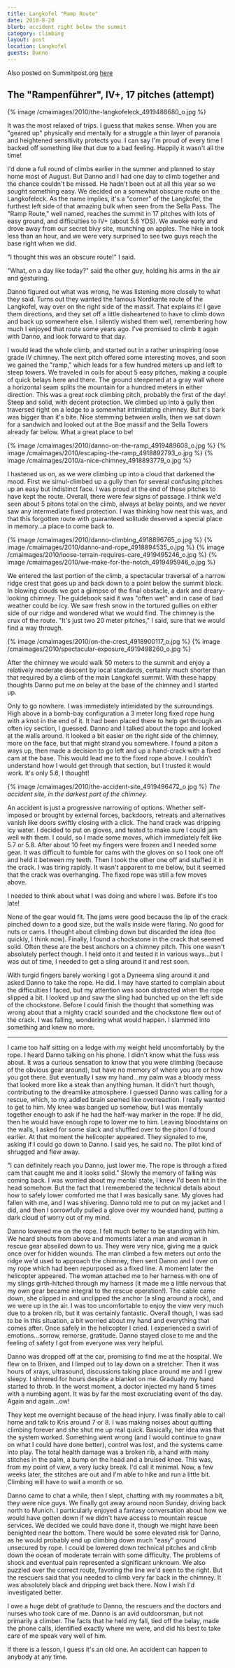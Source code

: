 ```yaml
---
title: Langkofel "Ramp Route"
date: 2010-8-20
blurb: accident right below the summit
category: climbing
layout: post
location: Langkofel
guests: Danno
---
```


Also posted on Summitpost.org [here](https://www.summitpost.org/accident-on-the-langkofeleck/653212)

The "Rampenführer", IV+, 17 pitches (attempt)
---

{% image /cmaimages/2010/the-langkofeleck_4919488680_o.jpg %}

It was the most relaxed of trips. I guess that makes sense. When you are "geared up" physically and mentally for a struggle a thin layer of paranoia and heightened sensitivity protects you. I can say I'm proud of every time I backed off something like that due to a bad feeling. Happily it wasn't all the time! 

I'd done a full round of climbs earlier in the summer and planned to stay home
most of August. But Danno and I had one day to climb together and the chance
couldn't be missed. He hadn't been out at all this year so we sought something
easy. We decided on a somewhat obscure route on the Langkofeleck. As the name
implies, it's a "corner" of the Langkofel, the furthest left side of that
amazing bulk when seen from the Sella Pass. The "Ramp Route," well named,
reaches the summit in 17 pitches with lots of easy ground, and difficulties to
IV+ (about 5.6 YDS). We awoke early and drove away from our secret bivy site,
munching on apples. The hike in took less than an hour, and we were very
surprised to see two guys reach the base right when we did.

"I thought this was an obscure route!" I said.

"What, on a day like today?" said the other guy, holding his arms in the air and gesturing.

Danno figured out what was wrong, he was listening more closely to what they
said. Turns out they wanted the famous Nordkante route of the Langkofel, way
over on the right side of the massif. That explains it! I gave them directions,
and they set off a little disheartened to have to climb down and back up
somewhere else. I silently wished them well, remembering how much I enjoyed that
route some years ago. I've promised to climb it again with Danno, and look
forward to that day.

I would lead the whole climb, and started out in a rather uninspiring loose
grade IV chimney. The next pitch offered some interesting moves, and soon we
gained the "ramp," which leads for a few hundred meters up and left to steep
towers. We traveled in coils for about 5 easy pitches, making a couple of quick
belays here and there. The ground steepened at a gray wall where a horizontal
seam splits the mountain for a hundred meters in either direction. This was a
great rock climbing pitch, probably the first of the day! Steep and solid, with
decent protection. We climbed up into a gully then traversed right on a ledge to
a somewhat intimidating chimney. But it's bark was bigger than it's bite. Nice
stemming between walls, then we sat down for a sandwich and looked out at the
Boe massif and the Sella Towers already far below. What a great place to be!

{% image /cmaimages/2010/danno-on-the-ramp_4919489608_o.jpg %}
{% image /cmaimages/2010/escaping-the-ramp_4918892793_o.jpg %}
{% image /cmaimages/2010/a-nice-chimney_4918893779_o.jpg %}

I hastened us on, as we were climbing up into a cloud that darkened the
mood. First we simul-climbed up a gully then for several confusing pitches up an
easy but indistinct face. I was proud at the end of these pitches to have kept
the route. Overall, there were few signs of passage. I think we'd seen about 5
pitons total on the climb, always at belay points, and we never saw any
intermediate fixed protection. I was thinking how neat this was, and that this
forgotten route with guaranteed solitude deserved a special place in memory...a
place to come back to.

{% image /cmaimages/2010/danno-climbing_4918896765_o.jpg %}
{% image /cmaimages/2010/danno-and-rope_4918894535_o.jpg %}
{% image /cmaimages/2010/loose-terrain-requires-care_4919495246_o.jpg %}
{% image /cmaimages/2010/we-make-for-the-notch_4919495946_o.jpg %}

We entered the last portion of the climb, a spectacular traversal of a narrow ridge crest that goes up and back down to a point below the summit block. In blowing clouds we got a glimpse of the final obstacle, a dark and dreary-looking chimney. The guidebook said it was "often wet" and in case of bad weather could be icy. We saw fresh snow in the tortured gullies on either side of our ridge and wondered what we would find. The chimney is the crux of the route. "It's just two 20 meter pitches," I said, sure that we would find a way through.

{% image /cmaimages/2010/on-the-crest_4918900117_o.jpg %}
{% image /cmaimages/2010/spectacular-exposure_4919498260_o.jpg %}

After the chimney we would walk 50 meters to the summit and enjoy a relatively moderate descent by local standards, certainly much shorter than that required by a climb of the main Langkofel summit. With these happy thoughts Danno put me on belay at the base of the chimney and I started up.

Only to go nowhere. I was immediately intimidated by the surroundings. High
above in a bomb-bay configuration a 3 meter long fixed rope hung with a knot in
the end of it. It had been placed there to help get through an often icy
section, I guessed. Danno and I talked about the topo and looked at the walls
around. It looked a bit easier on the right side of the chimney, more on the
face, but that might strand you somewhere. I found a piton a ways up, then made
a decision to go left and up a hand-crack with a fixed cam at the base. This
would lead me to the fixed rope above. I couldn't understand how I would get
through that section, but I trusted it would work. It's only 5.6, I thought!

{% image /cmaimages/2010/the-accident-site_4919496472_o.jpg %}
<i>The accident site, in the darkest part of the chimney.</i>

An accident is just a progressive narrowing of options. Whether self-imposed or
brought by external forces, backdoors, retreats and alternatives vanish like
doors swiftly closing with a click. The hand crack was dripping icy water. I
decided to put on gloves, and tested to make sure I could jam well with them. I
could, so I made some moves, which immediately felt like 5.7 or 5.8. After about
10 feet my fingers were frozen and I needed some gear. It was difficult to
fumble for cams with the gloves on so I took one off and held it between my
teeth. Then I took the other one off and stuffed it in the crack. I was tiring
rapidly. It wasn't apparent to me below, but it seemed that the crack was
overhanging. The fixed rope was still a few moves above.

I needed to think about what I was doing and where I was. Before it's too late!

None of the gear would fit. The jams were good because the lip of the crack
pinched down to a good size, but the walls inside were flaring. No good for nuts
or cams. I thought about climbing down but discarded the idea (too quickly, I
think now). Finally, I found a chockstone in the crack that seemed solid. Often
these are the best anchors on a chimney pitch. This one wasn't absolutely
perfect though. I held onto it and tested it in various ways...but I was out of
time, I needed to get a sling around it and rest soon.

With turgid fingers barely working I got a Dyneema sling around it and asked
Danno to take the rope. He did. I may have started to complain about the
difficulties I faced, but my attention was soon distracted when the rope slipped
a bit. I looked up and saw the sling had bunched up on the left side of the
chockstone. Before I could finish the thought that something was wrong about
that a mighty crack! sounded and the chockstone flew out of the crack. I was
falling, wondering what would happen. I slammed into something and knew no more.

* * *

I came too half sitting on a ledge with my weight held uncomfortably by the
rope. I heard Danno talking on his phone. I didn't know what the fuss was
about. It was a curious sensation to know that you were climbing (because of the
obvious gear around), but have no memory of where you are or how you got
there. But eventually I saw my hand...my palm was a bloody mess that looked more
like a steak than anything human. It didn't hurt though, contributing to the
dreamlike atmosphere. I guessed Danno was calling for a rescue, which, to my
addled brain seemed like overreaction. I really wanted to get to him. My knee
was banged up somehow, but I was mentally together enough to ask if he had the
half-way marker in the rope. If he did, then he would have enough rope to lower
me to him. Leaving bloodstains on the walls, I asked for some slack and shuffled
over to the piton I'd found earlier. At that moment the helicopter
appeared. They signaled to me, asking if I could go down to Danno. I said yes,
he said no. The pilot kind of shrugged and flew away.

"I can definitely reach you Danno, just lower me. The rope is through a fixed
cam that caught me and it looks solid." Slowly the memory of falling was coming
back. I was worried about my mental state, I knew I'd been hit in the head
somehow. But the fact that I remembered the technical details about how to
safely lower comforted me that I was basically sane. My gloves had fallen with
me, and I was shivering. Danno told me to put on my jacket and I did, and then I
sorrowfully pulled a glove over my wounded hand, putting a dark cloud of worry
out of my mind.

Danno lowered me on the rope. I felt much better to be standing with him. We
heard shouts from above and moments later a man and woman in rescue gear
abseiled down to us. They were very nice, giving me a quick once over for hidden
wounds. The man climbed a few meters out onto the ridge we'd used to approach
the chimney, then sent Danno and I over on my rope which had been repurposed as
a fixed line. A moment later the helicopter appeared. The woman attached me to
her harness with one of my slings girth-hitched through my harness (it made me a
little nervous that my own gear became integral to the rescue operation!). The
cable came down, she clipped in and unclipped the anchor (a sling around a
rock), and we were up in the air. I was too uncomfortable to enjoy the view very
much due to a broken rib, but it was certainly fantastic. Overall though, I was
sad to be in this situation, a bit worried about my hand and everything that
comes after. Once safely in the helicopter I cried. I experienced a swirl of
emotions...sorrow, remorse, gratitude. Danno stayed close to me and the feeling
of safety I got from everyone was very helpful.

Danno was dropped off at the car, promising to find me at the hospital. We flew
on to Brixen, and I limped out to lay down on a stretcher. Then it was hours of
xrays, ultrasound, discussions taking place around me and I grew sleepy. I
shivered for hours despite a blanket on me. Gradually my hand started to
throb. In the worst moment, a doctor injected my hand 5 times with a numbing
agent. It was by far the most excruciating event of the day. Again and
again...ow!

They kept me overnight because of the head injury. I was finally able to call
home and talk to Kris around 7 or 8. I was making noises about quitting climbing
forever and she shut me up real quick. Basically, her idea was that the system
worked. Something went wrong (and I would continue to gnaw on what I could have
done better), control was lost, and the systems came into play. The total health
damage was a broken rib, a hand with many stitches in the palm, a bump on the
head and a bruised knee. This was, from my point of view, a very lucky
break. I'd call it minimal. Now, a few weeks later, the stitches are out and I'm
able to hike and run a little bit. Climbing will have to wait a month or so.

Danno came to chat a while, then I slept, chatting with my roommates a bit, they
were nice guys. We finally got away around noon Sunday, driving back north to
Munich. I particularly enjoyed a fantasy conversation about how we would have
gotten down if we didn't have access to mountain rescue services. We decided we
could have done it, though we might have been benighted near the bottom. There
would be some elevated risk for Danno, as he would probably end up climbing down
much "easy" ground unsecured by rope. I could be lowered down technical pitches
and climb down the ocean of moderate terrain with some difficulty. The problems
of shock and eventual pain represented a significant unknown. We also puzzled
over the correct route, favoring the line we'd seen to the right. But the
rescuers said that you needed to climb very far back in the chimney. It was
absolutely black and dripping wet back there. Now I wish I'd investigated
better.

I owe a huge debt of gratitude to Danno, the rescuers and the doctors and nurses
who took care of me. Danno is an avid outdoorsman, but not primarily a
climber. The facts that he held my fall, tied off the belay, made the phone
calls, identified exactly where we were, and did his best to take care of me
speak very well of him.

If there is a lesson, I guess it's an old one. An accident can happen to anybody at any time.                                                                                    


